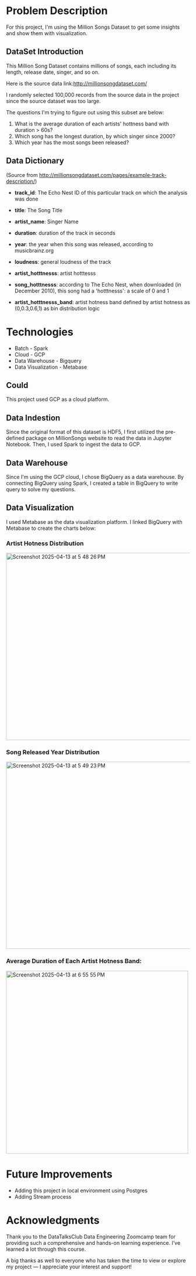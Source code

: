# **Problem Description**

For this project, I'm using the Million Songs Dataset to get some insights and show them with visualization. 

## **DataSet Introduction**

This Million Song Dataset contains millions of songs, each including its length, release date, singer, and so on.

Here is the source data link:http://millionsongdataset.com/

I randomly selected 100,000 records from the source data in the project since the source dataset was too large. 

The questions I'm trying to figure out using this subset are below:
1. What is the average duration of each artists' hottness band with duration > 60s?
2. Which song has the longest duration, by which singer since 2000?
3. Which year has the most songs been released?

## **Data Dictionary**

(Source from http://millionsongdataset.com/pages/example-track-description/)

- **track_id**: The Echo Nest ID of this particular track on which the analysis was done

- **title**: The Song Title

- **artist_name**: Singer Name

- **duration**: duration of the track in seconds

- **year**: the year when this song was released, according to musicbrainz.org

- **loudness**: general loudness of the track

- **artist_hotttnesss**: artist hotttesss

- **song_hotttnesss**: according to The Echo Nest, when downloaded (in December 2010), this song had a 'hotttnesss': a scale of 0 and 1

- **artist_hotttnesss_band**: artist hotness band defined by artist hotness as (0,0.3,0.6,1) as bin distribution logic

# **Technologies**

- Batch - Spark
- Cloud - GCP
- Data Warehouse - Bigquery
- Data Visualization - Metabase

## **Could**

This project used GCP as a cloud platform. 

## **Data Indestion**

Since the original format of this dataset is HDF5, I first utilized the pre-defined package on MillionSongs website to read the data in Jupyter Notebook. Then, I used Spark to ingest the data to GCP.

## **Data Warehouse**

Since I'm using the GCP cloud, I chose BigQuery as a data warehouse. By connecting BigQuery using Spark, I created a table in BigQuery to write query to solve my questions.

## **Data Visualization**

I used Metabase as the data visualization platform. I linked BigQuery with Metabase to create the charts below:

### **Artist Hotness Distribution**
<img width="511" alt="Screenshot 2025-04-13 at 5 48 26 PM" src="https://github.com/user-attachments/assets/eb47f3e9-6e13-45ce-8a90-94c2250b4a6b" />

### **Song Released Year Distribution**
<img width="511" alt="Screenshot 2025-04-13 at 5 49 23 PM" src="https://github.com/user-attachments/assets/a19e3a6f-acae-4290-a050-1bca4d9807ef" />

### **Average Duration of Each Artist Hotness Band:**
<img width="499" alt="Screenshot 2025-04-13 at 6 55 55 PM" src="https://github.com/user-attachments/assets/c033d93e-22bf-468c-8b51-5c55aeea2976" />

# **Future Improvements**

- Adding this project in local environment using Postgres
- Adding Stream process

# **Acknowledgments**

Thank you to the DataTalksClub Data Engineering Zoomcamp team for providing such a comprehensive and hands-on learning experience. I’ve learned a lot through this course.

A big thanks as well to everyone who has taken the time to view or explore my project — I appreciate your interest and support!
